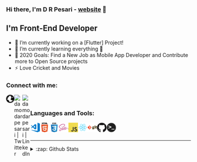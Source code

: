 ### Hi there, I'm D R Pesari - [website] 👋



## I'm Front-End Developer

- 🔭 I’m currently working on a [Flutter] Project!
- 🌱 I’m currently learning everything 🤣
- 🥅 2020 Goals: Find a New Job as Mobile App Developer and Contribute more to Open Source projects
- ⚡ Love Cricket and Movies

### Connect with me:

[<img align="left" alt="damodarpesari.com" width="22px" src="https://raw.githubusercontent.com/iconic/open-iconic/master/svg/globe.svg" />][website]
[<img align="left" alt="damodarpesari | Twitter" width="22px" src="https://cdn.jsdelivr.net/npm/simple-icons@v3/icons/twitter.svg" />][twitter]
[<img align="left" alt="damodarpesari | LinkedIn" width="22px" src="https://cdn.jsdelivr.net/npm/simple-icons@v3/icons/linkedin.svg" />][linkedin]

<br />

### Languages and Tools:

[<img align="left" alt="Visual Studio Code" width="26px" src="https://raw.githubusercontent.com/github/explore/80688e429a7d4ef2fca1e82350fe8e3517d3494d/topics/visual-studio-code/visual-studio-code.png" />][website]
[<img align="left" alt="HTML5" width="26px" src="https://raw.githubusercontent.com/github/explore/80688e429a7d4ef2fca1e82350fe8e3517d3494d/topics/html/html.png" />][website]
[<img align="left" alt="CSS3" width="26px" src="https://raw.githubusercontent.com/github/explore/80688e429a7d4ef2fca1e82350fe8e3517d3494d/topics/css/css.png" />][website]
[<img align="left" alt="Sass" width="26px" src="https://raw.githubusercontent.com/github/explore/80688e429a7d4ef2fca1e82350fe8e3517d3494d/topics/sass/sass.png" />][website]
[<img align="left" alt="JavaScript" width="26px" src="https://raw.githubusercontent.com/github/explore/80688e429a7d4ef2fca1e82350fe8e3517d3494d/topics/javascript/javascript.png" />][website]
[<img align="left" alt="React" width="26px" src="https://raw.githubusercontent.com/github/explore/80688e429a7d4ef2fca1e82350fe8e3517d3494d/topics/react/react.png" />][website]
[<img align="left" alt="Git" width="26px" src="https://raw.githubusercontent.com/github/explore/80688e429a7d4ef2fca1e82350fe8e3517d3494d/topics/git/git.png" />][website]
[<img align="left" alt="GitHub" width="26px" src="https://raw.githubusercontent.com/github/explore/78df643247d429f6cc873026c0622819ad797942/topics/github/github.png" />][website]
[<img align="left" alt="Terminal" width="26px" src="https://raw.githubusercontent.com/github/explore/80688e429a7d4ef2fca1e82350fe8e3517d3494d/topics/terminal/terminal.png" />][website]

<br />
<br />

---

<details>
  <summary>:zap: Github Stats</summary>

  <img align="left" alt="D R Pesari's Github Stats" src="https://github-readme-stats.codestackr.vercel.app/api?username=damodarpesari&show_icons=true&hide_border=true" />

</details>

[website]: https://damodarpesari.com
[twitter]: https://twitter.com/DreddDev
[linkedin]: https://www.linkedin.com/in/reddydamodar/
